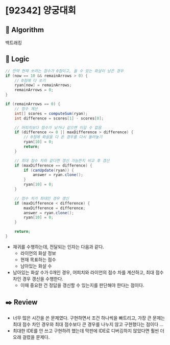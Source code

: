 # [92342] 양궁대회

## :pushpin: **Algorithm**

백트래킹

## :round_pushpin: **Logic**

```java
// 만약 현재 쏘려는 점수가 0점이고, 쏠 수 있는 화살이 남은 경우
if (now == 10 && remainArrows > 0) {
    // 0점에 다 쏘기
    ryan[now] = remainArrows;
    remainArrows = 0;
}

if (remainArrows == 0) {
    // 점수 계산
    int[] scores = computeSum(ryan);
    int difference = scores[1] - scores[0];

    // 어피치보다 점수가 낮거나 같으면 이길 수 없음
    if (difference <= 0 || maxDifference > difference) {
        // 0점에 화살을 다 쏜 경우를 다시 돌려놓기
        ryan[10] = 0;
        return;
    }

    // 최대 점수 차와 같다면 갱신 가능한지 비교 후 갱신
    if (maxDifference == difference) {
        if (canUpdate(ryan)) {
            answer = ryan.clone();
        }
        ryan[10] = 0;
    }

    // 점수 차가 최대인 경우 갱신
    if (maxDifference < difference) {
        maxDifference = difference;
        answer = ryan.clone();
        ryan[10] = 0;
    }

    return;
}
```

- 재귀를 수행하는데, 전달되는 인자는 다음과 같다.
  - 라이언의 화살 정보
  - 현재 목표하는 점수
  - 남아있는 화살 수
- 남아있는 화살 수가 0개인 경우, 어피치와 라이언의 점수 차를 계산하고, 최대 점수 차인 경우 갱신을 수행한다.
  - 이때 중요한 건 정답을 갱신할 수 있는지를 판단해야 한다는 점이다.

## :black_nib: **Review**

- 너무 많은 시간을 쓴 문제였다. 구현하면서 조건 하나씩을 빠트리고, 가장 큰 문제는 최대 점수 차인 경우와 최대 점수보다 큰 경우를 나누지 않고 구현했다는 점이다 ...
- 최대한 IDE를 안 쓰고 구현하려 했는데 막판에 IDE로 디버깅하지 않았다면 훨씬 더 오래 걸렸을 문제다.
